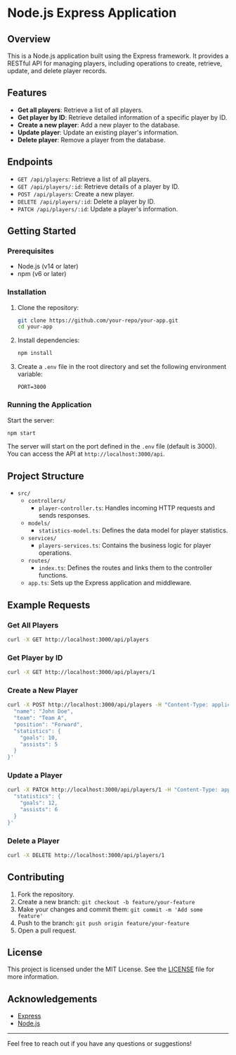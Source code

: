 # Node.js Express Application

## Overview

This is a Node.js application built using the Express framework. It provides a RESTful API for managing players, including operations to create, retrieve, update, and delete player records.

## Features

- **Get all players**: Retrieve a list of all players.
- **Get player by ID**: Retrieve detailed information of a specific player by ID.
- **Create a new player**: Add a new player to the database.
- **Update player**: Update an existing player's information.
- **Delete player**: Remove a player from the database.

## Endpoints

- `GET /api/players`: Retrieve a list of all players.
- `GET /api/players/:id`: Retrieve details of a player by ID.
- `POST /api/players`: Create a new player.
- `DELETE /api/players/:id`: Delete a player by ID.
- `PATCH /api/players/:id`: Update a player's information.

## Getting Started

### Prerequisites

- Node.js (v14 or later)
- npm (v6 or later)

### Installation

1. Clone the repository:
   ```bash
   git clone https://github.com/your-repo/your-app.git
   cd your-app
   ```

2. Install dependencies:
   ```bash
   npm install
   ```

3. Create a `.env` file in the root directory and set the following environment variable:
   ```env
   PORT=3000
   ```

### Running the Application

Start the server:
```bash
npm start
```

The server will start on the port defined in the `.env` file (default is 3000). You can access the API at `http://localhost:3000/api`.

## Project Structure

- `src/`
  - `controllers/`
    - `player-controller.ts`: Handles incoming HTTP requests and sends responses.
  - `models/`
    - `statistics-model.ts`: Defines the data model for player statistics.
  - `services/`
    - `players-services.ts`: Contains the business logic for player operations.
  - `routes/`
    - `index.ts`: Defines the routes and links them to the controller functions.
  - `app.ts`: Sets up the Express application and middleware.

## Example Requests

### Get All Players

```bash
curl -X GET http://localhost:3000/api/players
```

### Get Player by ID

```bash
curl -X GET http://localhost:3000/api/players/1
```

### Create a New Player

```bash
curl -X POST http://localhost:3000/api/players -H "Content-Type: application/json" -d '{
  "name": "John Doe",
  "team": "Team A",
  "position": "Forward",
  "statistics": {
    "goals": 10,
    "assists": 5
  }
}'
```

### Update a Player

```bash
curl -X PATCH http://localhost:3000/api/players/1 -H "Content-Type: application/json" -d '{
  "statistics": {
    "goals": 12,
    "assists": 6
  }
}'
```

### Delete a Player

```bash
curl -X DELETE http://localhost:3000/api/players/1
```

## Contributing

1. Fork the repository.
2. Create a new branch: `git checkout -b feature/your-feature`
3. Make your changes and commit them: `git commit -m 'Add some feature'`
4. Push to the branch: `git push origin feature/your-feature`
5. Open a pull request.

## License

This project is licensed under the MIT License. See the [LICENSE](LICENSE) file for more information.

## Acknowledgements

- [Express](https://expressjs.com/)
- [Node.js](https://nodejs.org/)

---

Feel free to reach out if you have any questions or suggestions!
